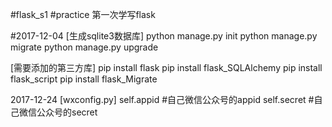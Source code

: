 #flask_s1
#practice 第一次学写flask

#2017-12-04
[生成sqlite3数据库]
python manage.py init
python manage.py migrate
python manage.py upgrade

[需要添加的第三方库]
pip install flask
pip install flask_SQLAlchemy
pip install flask_script
pip install flask_Migrate

2017-12-24
[wxconfig.py]
self.appid #自己微信公众号的appid
self.secret #自己微信公众号的secret